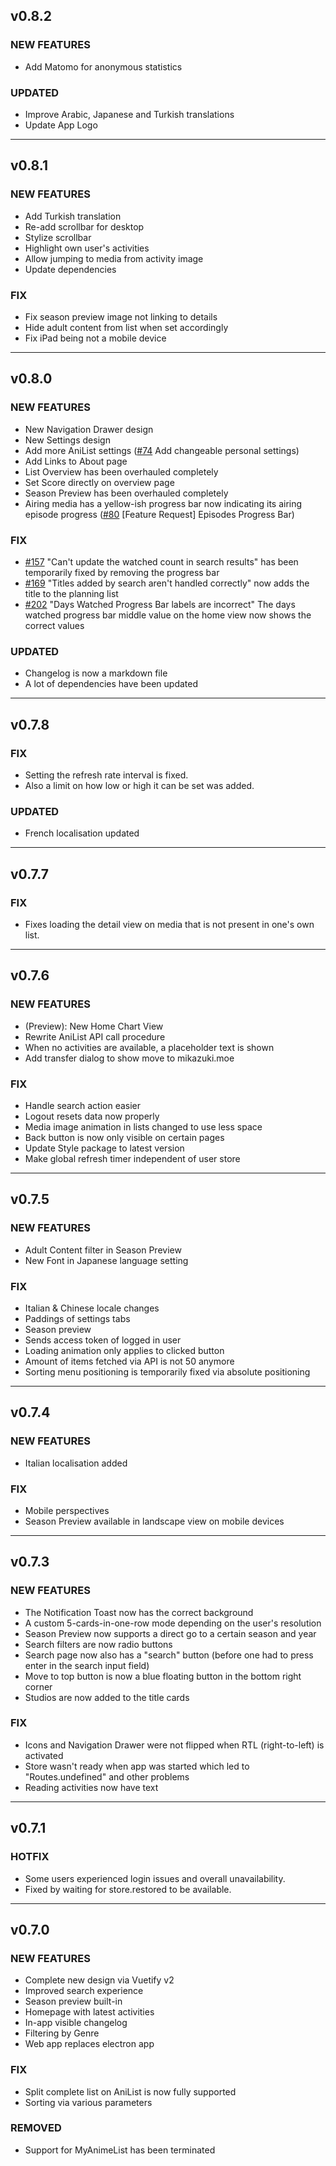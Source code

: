 ## v0.8.2

### NEW FEATURES
- Add Matomo for anonymous statistics

### UPDATED
- Improve Arabic, Japanese and Turkish translations
- Update App Logo


---

## v0.8.1

### NEW FEATURES
- Add Turkish translation
- Re-add scrollbar for desktop
- Stylize scrollbar
- Highlight own user's activities
- Allow jumping to media from activity image
- Update dependencies

### FIX
- Fix season preview image not linking to details
- Hide adult content from list when set accordingly
- Fix iPad being not a mobile device

---

## v0.8.0

### NEW FEATURES

- New Navigation Drawer design
- New Settings design
- Add more AniList settings ([#74](https://github.com/NicoAiko/mikazuki/issues/74) Add changeable personal settings)
- Add Links to About page
- List Overview has been overhauled completely
- Set Score directly on overview page
- Season Preview has been overhauled completely
- Airing media has a yellow-ish progress bar now indicating its airing episode progress ([#80](https://github.com/NicoAiko/mikazuki/issues/80) [Feature Request] Episodes Progress Bar)

### FIX

- [#157](https://github.com/NicoAiko/mikazuki/issues/157) "Can't update the watched count in search results" has been temporarily fixed by removing the progress bar
- [#169](https://github.com/NicoAiko/mikazuki/issues/169) "Titles added by search aren't handled correctly" now adds the title to the planning list
- [#202](https://github.com/NicoAiko/mikazuki/issues/202) "Days Watched Progress Bar labels are incorrect" The days watched progress bar middle value on the home view now shows the correct values

### UPDATED

- Changelog is now a markdown file
- A lot of dependencies have been updated

---

## v0.7.8

### FIX

- Setting the refresh rate interval is fixed.
- Also a limit on how low or high it can be set was added.

### UPDATED

- French localisation updated

---

## v0.7.7

### FIX

- Fixes loading the detail view on media that is not present in one's own list.

---

## v0.7.6

### NEW FEATURES

- (Preview): New Home Chart View
- Rewrite AniList API call procedure
- When no activities are available, a placeholder text is shown
- Add transfer dialog to show move to mikazuki.moe

### FIX

- Handle search action easier
- Logout resets data now properly
- Media image animation in lists changed to use less space
- Back button is now only visible on certain pages
- Update Style package to latest version
- Make global refresh timer independent of user store

---

## v0.7.5

### NEW FEATURES

- Adult Content filter in Season Preview
- New Font in Japanese language setting

### FIX

- Italian & Chinese locale changes
- Paddings of settings tabs
- Season preview
- Sends access token of logged in user
- Loading animation only applies to clicked button
- Amount of items fetched via API is not 50 anymore
- Sorting menu positioning is temporarily fixed via absolute positioning

---

## v0.7.4

### NEW FEATURES

- Italian localisation added

### FIX

- Mobile perspectives
- Season Preview available in landscape view on mobile devices

---

## v0.7.3

### NEW FEATURES

- The Notification Toast now has the correct background
- A custom 5-cards-in-one-row mode depending on the user's resolution
- Season Preview now supports a direct go to a certain season and year
- Search filters are now radio buttons
- Search page now also has a "search" button (before one had to press enter in the search input field)
- Move to top button is now a blue floating button in the bottom right corner
- Studios are now added to the title cards

### FIX

- Icons and Navigation Drawer were not flipped when RTL (right-to-left) is activated
- Store wasn't ready when app was started which led to "Routes.undefined" and other problems
- Reading activities now have text

---

## v0.7.1

### HOTFIX

- Some users experienced login issues and overall unavailability.
- Fixed by waiting for store.restored to be available.

---

## v0.7.0

### NEW FEATURES

- Complete new design via Vuetify v2
- Improved search experience
- Season preview built-in
- Homepage with latest activities
- In-app visible changelog
- Filtering by Genre
- Web app replaces electron app

### FIX

- Split complete list on AniList is now fully supported
- Sorting via various parameters

### REMOVED

- Support for MyAnimeList has been terminated

